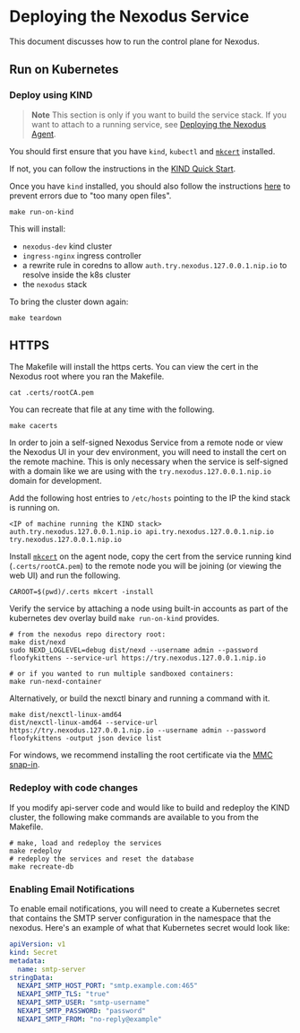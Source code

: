 # Deploying the Nexodus Service

This document discusses how to run the control plane for Nexodus.

## Run on Kubernetes

### Deploy using KIND

> **Note**
> This section is only if you want to build the service stack. If you want to attach to a running service, see [Deploying the Nexodus Agent](../user-guide/user-guide.md#deploying-the-nexodus-agent).

You should first ensure that you have `kind`, `kubectl` and [`mkcert`](https://github.com/FiloSottile/mkcert) installed.

If not, you can follow the instructions in the [KIND Quick Start](https://kind.sigs.k8s.io/docs/user/quick-start/).

Once you have `kind` installed, you should also follow the instructions [here](https://kind.sigs.k8s.io/docs/user/known-issues/#pod-errors-due-to-too-many-open-files) to prevent errors due to "too many open files".

```console
make run-on-kind
```

This will install:

- `nexodus-dev` kind cluster
- `ingress-nginx` ingress controller
- a rewrite rule in coredns to allow `auth.try.nexodus.127.0.0.1.nip.io` to resolve inside the k8s cluster
- the `nexodus` stack

To bring the cluster down again:

```console
make teardown
```

## HTTPS

The Makefile will install the https certs. You can view the cert in the Nexodus root where you ran the Makefile.

```console
cat .certs/rootCA.pem
```

You can recreate that file at any time with the following.

```console
make cacerts
```

In order to join a self-signed Nexodus Service from a remote node or view the Nexodus UI in your dev environment, you will need to install the cert on the remote machine. This is only necessary when the service is self-signed with a domain like we are using with the `try.nexodus.127.0.0.1.nip.io` domain for development.

Add the following host entries to `/etc/hosts` pointing to the IP the kind stack is running on.

```console
<IP of machine running the KIND stack> auth.try.nexodus.127.0.0.1.nip.io api.try.nexodus.127.0.0.1.nip.io try.nexodus.127.0.0.1.nip.io
```

Install [`mkcert`](https://github.com/FiloSottile/mkcert) on the agent node, copy the cert from the service running kind (`.certs/rootCA.pem`) to the remote node you will be joining (or viewing the web UI) and run the following.

```console
CAROOT=$(pwd)/.certs mkcert -install
```

Verify the service by attaching a node using built-in accounts as part of the kubernetes dev overlay build `make run-on-kind` provides.

```console
# from the nexodus repo directory root:
make dist/nexd
sudo NEXD_LOGLEVEL=debug dist/nexd --username admin --password floofykittens --service-url https://try.nexodus.127.0.0.1.nip.io

# or if you wanted to run multiple sandboxed containers:
make run-nexd-container
```

Alternatively, or build the nexctl binary and running a command with it.

```console
make dist/nexctl-linux-amd64
dist/nexctl-linux-amd64 --service-url https://try.nexodus.127.0.0.1.nip.io --username admin --password floofykittens -output json device list
```

For windows, we recommend installing the root certificate via the [MMC snap-in](https://learn.microsoft.com/en-us/troubleshoot/windows-server/windows-security/install-imported-certificates#import-the-certificate-into-the-local-computer-store).

### Redeploy with code changes

If you modify api-server code and would like to build and redeploy the KIND cluster, the following make commands are available to you from the Makefile.

```console
# make, load and redeploy the services
make redeploy
# redeploy the services and reset the database
make recreate-db
```

### Enabling Email Notifications

To enable email notifications, you will need to create a Kubernetes secret that contains the SMTP server configuration in the namespace that the nexodus. Here's an example of what that Kubernetes secret would look like:

```yaml
apiVersion: v1
kind: Secret
metadata:
  name: smtp-server
stringData:
  NEXAPI_SMTP_HOST_PORT: "smtp.example.com:465"
  NEXAPI_SMTP_TLS: "true"
  NEXAPI_SMTP_USER: "smtp-username"
  NEXAPI_SMTP_PASSWORD: "password"
  NEXAPI_SMTP_FROM: "no-reply@example"
```
